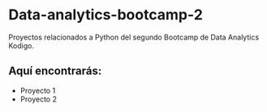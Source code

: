 # Data-analytics-bootcamp-2
Proyectos relacionados a Python del segundo Bootcamp de Data Analytics Kodigo.

## Aquí encontrarás:

* Proyecto 1
* Proyecto 2
